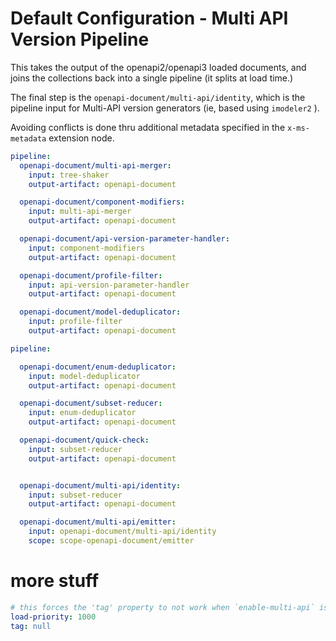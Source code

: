 # Default Configuration - Multi API Version Pipeline

This takes the output of the openapi2/openapi3 loaded documents,
and joins the collections back into a single pipeline (it splits at load time.)

The final step is the `openapi-document/multi-api/identity`, which is the pipeline input
for Multi-API version generators (ie, based using `imodeler2` ).

Avoiding conflicts is done thru additional metadata specified in the
`x-ms-metadata` extension node.



``` yaml
pipeline:
  openapi-document/multi-api-merger:
    input: tree-shaker
    output-artifact: openapi-document

  openapi-document/component-modifiers:
    input: multi-api-merger
    output-artifact: openapi-document

  openapi-document/api-version-parameter-handler:
    input: component-modifiers
    output-artifact: openapi-document

  openapi-document/profile-filter:
    input: api-version-parameter-handler
    output-artifact: openapi-document

  openapi-document/model-deduplicator:
    input: profile-filter
    output-artifact: openapi-document
```

``` yaml $(enable-multi-api)
pipeline:

  openapi-document/enum-deduplicator:
    input: model-deduplicator
    output-artifact: openapi-document

  openapi-document/subset-reducer:
    input: enum-deduplicator
    output-artifact: openapi-document

  openapi-document/quick-check:
    input: subset-reducer
    output-artifact: openapi-document


  openapi-document/multi-api/identity:
    input: subset-reducer
    output-artifact: openapi-document

  openapi-document/multi-api/emitter:
    input: openapi-document/multi-api/identity
    scope: scope-openapi-document/emitter
```

# more stuff

``` yaml  $(enable-multi-api)
# this forces the 'tag' property to not work when `enable-multi-api` is active.
load-priority: 1000
tag: null

```
